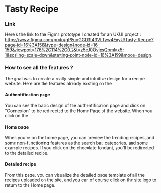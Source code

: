 # Tasty Recipe 
### Link 
Here's the link to the Figma prototype I created for an UXUI project : https://www.figma.com/proto/gP8uqGGD3t43VbTyw4EnyU/Tasty-Recipe?page-id=16%3A158&type=design&node-id=16-159&viewport=176%2C114%2C0.2&t=z5cJ0OvjpsQpmMx5-1&scaling=scale-down&starting-point-node-id=16%3A159&mode=design.
### How to see all the features ? 
The goal was to create a really simple and intuitive design for a recipe website. Here are the features already existing on the 
#### Authentification page 
You can see the basic design of the authentification page and click on "Connexion" to be redirected to the Home Page of the website. When you click on the 
#### Home page 
When you're on the home page, you can preview the trending recipes, and some non-functioning features as the search bar, categories, and some example recipes. If you click on the chocolate fondant, you'll be redirected to the detailed recipe.
#### Detailed recipe 
From this page, you can visualize the detailed page template of all the recipes uploaded on the site, and you can of course click on the site logo to return to the Home page.

